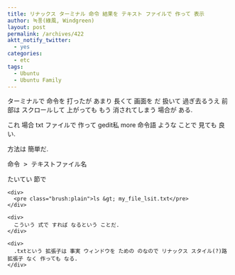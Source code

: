 ```yaml
---
title: リナックス ターミナル 命令 結果を テキスト ファイルで 作って 表示
author: 녹풍(綠風, Windgreen)
layout: post
permalink: /archives/422
aktt_notify_twitter:
  - yes
categories:
  - etc
tags:
  - Ubuntu
  - Ubuntu Family
---
```

ターミナルで 命令を 打ったが あまり 長くて 画面を だ 扱いて 過ぎ去るうえ 前部は スクロールして 上がっても もう 消されてしまう 場合が ある. <div>
  これ 場合 txt ファイルで 作って gedit私 more 命令語 ような ことで 見ても 良い.
</div>

<div>
  方法は 簡単だ.
</div>

<div>
  <pre class="brush:plain">命令 &gt; テキストファイル名</pre>
  
  <p>
    </div> <div>
      たいてい 節で
    </div>
    
    <div>
      <pre class="brush:plain">ls &gt; my_file_lsit.txt</pre>
    </div>
    
    <div>
      こういう 式で すれば なるという ことだ.
    </div>
    
    <div>
      .txtという 拡張子は 事実 ウィンドウを ための のなので リナックス スタイル(?)路 拡張子 なく 作っても なる.
    </div>
